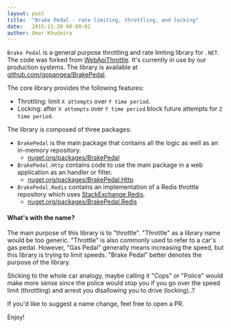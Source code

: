 ```yaml
---
layout: post
title:  "Brake Pedal - rate limiting, throttling, and locking"
date:   2015-11-30 00:00:01
author: Omar Khudeira
---
```

`Brake Pedal` is a general purpose throttling and rate limting library for `.NET`. The code was forked from [WebApiThrottle](https://github.com/stefanprodan/WebApiThrottle). 
It's currently in use by our production systems. The library is available at [github.com/gopangea/BrakePedal](https://github.com/gopangea/BrakePedal). 

The core library provides the following features:

- Throttling: limit `X attempts` over `Y time period`.
- Locking: after `X attempts` over `Y time period` block future attempts for `Z time period`.

The library is composed of three packages:

- `BrakePedal` is the main package that contains all the logic as well as an in-memory repository.
	- [nuget.org/packages/BrakePedal](https://www.nuget.org/packages/BrakePedal)
- `BrakePedal.Http` contains code to use the main package in a web application as an handler or filter.
	- [nuget.org/packages/BrakePedal.Http](https://www.nuget.org/packages/BrakePedal.Http)
- `BrakePedal.Redis` contains an implementation of a Redis throttle repository which uses [StackExchange.Redis](https://github.com/StackExchange/StackExchange.Redis).
	- [nuget.org/packages/BrakePedal.Redis](https://www.nuget.org/packages/BrakePedal.Redis)

#### What's with the name?

The main purpose of this library is to "throttle". "Throttle" as a library name would be too generic. "Throttle" is also commonly used to refer to a car's gas pedal. However, "Gas Pedal" generally means increasing the speed, but this library is trying to limit speeds. "Brake Pedal" better denotes the purpose of the library. 

Sticking to the whole car analogy, maybe calling it "Cops" or "Police" would make more sense since the police would stop you if you go over the speed limit (throttling) and arrest you disallowing you to drive (locking)..?

If you'd like to suggest a name change, feel free to open a PR.

Enjoy!